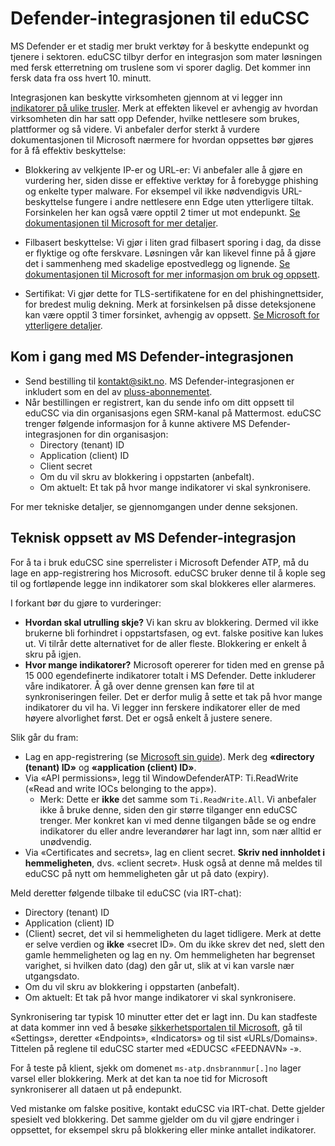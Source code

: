 # Defender-integrasjonen til eduCSC

MS Defender er et stadig mer brukt verktøy for å beskytte endepunkt og tjenere i
sektoren. eduCSC tilbyr derfor en integrasjon som mater løsningen med fersk
etterretning om truslene som vi sporer daglig. Det kommer inn fersk data fra oss
hvert 10. minutt.

Integrasjonen kan beskytte virksomheten gjennom at vi legger inn [indikatorer på
ulike
trusler](https://learn.microsoft.com/en-us/microsoft-365/security/defender-endpoint/manage-indicators?view=o365-worldwide#indicator-of-compromise-ioc-overview).
Merk at effekten likevel er avhengig av hvordan virksomheten din har satt opp
Defender, hvilke nettlesere som brukes, plattformer og så videre. Vi anbefaler
derfor sterkt å vurdere dokumentasjonen til Microsoft nærmere for hvordan
oppsettes bør gjøres for å få effektiv beskyttelse:

- Blokkering av velkjente IP-er og URL-er: Vi anbefaler alle å gjøre en
  vurdering her, siden disse er effektive verktøy for å forebygge phishing og
  enkelte typer malware. For eksempel vil ikke nødvendigvis URL-beskyttelse
  fungere i andre nettlesere enn Edge uten ytterligere tiltak. Forsinkelen her
  kan også være opptil 2 timer ut mot endepunkt. [Se dokumentasjonen til
  Microsoft for mer
  detaljer](https://learn.microsoft.com/en-us/microsoft-365/security/defender-endpoint/indicator-ip-domain?view=o365-worldwide#before-you-begin).

- Filbasert beskyttelse: Vi gjør i liten grad filbasert sporing i dag, da disse
  er flyktige og ofte ferskvare. Løsningen vår kan likevel finne på å gjøre det
  i sammenheng med skadelige epostvedlegg og lignende. [Se dokumentasjonen til
  Microsoft for mer informasjon om bruk og
  oppsett](https://learn.microsoft.com/en-us/microsoft-365/security/defender-endpoint/indicator-file?view=o365-worldwide#before-you-begin).

- Sertifikat: Vi gjør dette for TLS-sertifikatene for en del phishingnettsider,
  for bredest mulig dekning. Merk at forsinkelsen på disse deteksjonene kan være
  opptil 3 timer forsinket, avhengig av oppsett. [Se Microsoft for ytterligere
  detaljer](https://learn.microsoft.com/en-us/microsoft-365/security/defender-endpoint/indicator-certificates?view=o365-worldwide#before-you-begin).

## Kom i gang med MS Defender-integrasjonen

- Send bestilling til kontakt@sikt.no. MS Defender-integrasjonen er inkludert
som en del av
[pluss-abonnementet](https://sikt.no/tjenester/cybersikkerhetssenter-forskning-og-utdanning).
- Når bestillingen er registrert, kan du sende info om ditt oppsett til eduCSC
  via din organisasjons egen SRM-kanal på Mattermost. eduCSC trenger følgende
  informasjon for å kunne aktivere MS Defender-integrasjonen for din
  organisasjon:
  - Directory (tenant) ID
  - Application (client) ID
  - Client secret
  - Om du vil skru av blokkering i oppstarten (anbefalt).
  - Om aktuelt: Et tak på hvor mange indikatorer vi skal synkronisere.

For mer tekniske detaljer, se gjennomgangen under denne seksjonen.

## Teknisk oppsett av MS Defender-integrasjon

For å ta i bruk eduCSC sine sperrelister i Microsoft Defender ATP, må du lage en
app-registrering hos Microsoft. eduCSC bruker denne til å kople seg til og
fortløpende legge inn indikatorer som skal blokkeres eller alarmeres.

I forkant bør du gjøre to vurderinger:

- **Hvordan skal utrulling skje?** Vi kan skru av blokkering. Dermed vil ikke brukerne
  bli forhindret i oppstartsfasen, og evt. falske positive kan lukes ut. Vi tilrår
  dette alternativet for de aller fleste. Blokkering er enkelt å skru på igjen.
- **Hvor mange indikatorer?** Microsoft opererer for tiden med en grense på 15 000
  egendefinerte indikatorer totalt i MS Defender. Dette inkluderer våre indikatorer.
  Å gå over denne grensen kan føre til at synkroniseringen feiler. Det er derfor
  mulig å sette et tak på hvor mange indikatorer du vil ha. Vi legger inn ferskere
  indikatorer eller de med høyere alvorlighet først. Det er også enkelt å justere senere.

Slik går du fram:

- Lag en app-registrering (se [Microsoft sin
  guide](https://learn.microsoft.com/en-us/azure/active-directory/develop/quickstart-register-app)).
  Merk deg **«directory (tenant) ID»** og **«application (client) ID»**.
- Via «API permissions», legg til WindowDefenderATP: Ti.ReadWrite («Read and
  write IOCs belonging to the app»).
  - Merk: Dette er **ikke** det samme som `Ti.ReadWrite.All`. Vi anbefaler ikke å bruke denne, siden
    den gir større tilganger enn eduCSC trenger. Mer konkret kan vi med denne tilgangen både se og endre
    indikatorer du eller andre leverandører har lagt inn, som nær alltid er unødvendig.
- Via «Certificates and secrets», lag en client secret. **Skriv ned innholdet i
  hemmeligheten**, dvs. «client secret». Husk også at denne må meldes til eduCSC
  på nytt om hemmeligheten går ut på dato (expiry).

Meld deretter følgende tilbake til eduCSC (via IRT-chat):

- Directory (tenant) ID
- Application (client) ID
- (Client) secret, det vil si hemmeligheten du laget tidligere. Merk at dette er
  selve verdien og **ikke** «secret ID». Om du ikke skrev det ned, slett den
  gamle hemmeligheten og lag en ny. Om hemmeligheten har begrenset varighet,
  si hvilken dato (dag) den går ut, slik at vi kan varsle nær utgangsdato.
- Om du vil skru av blokkering i oppstarten (anbefalt).
- Om aktuelt: Et tak på hvor mange indikatorer vi skal synkronisere.

Synkronisering tar typisk 10 minutter etter det er lagt inn. Du kan stadfeste at
data kommer inn ved å besøke [sikkerhetsportalen til Microsoft](https://security.microsoft.com),
gå til «Settings», deretter «Endpoints», «Indicators» og til sist «URLs/Domains».
Tittelen på reglene til eduCSC starter med «EDUCSC «FEEDNAVN» -».

For å teste på klient, sjekk om domenet `ms-atp.dnsbrannmur[.]no` lager varsel
eller blokkering. Merk at det kan ta noe tid for Microsoft synkroniserer all
dataen ut på endepunkt.

Ved mistanke om falske positive, kontakt eduCSC via IRT-chat. Dette gjelder
spesielt ved blokkering. Det samme gjelder om du vil gjøre endringer i oppsettet,
for eksempel skru på blokkering eller minke antallet indikatorer.
